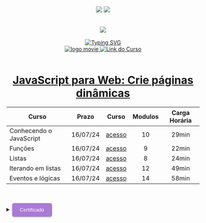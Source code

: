 <div align=center>
    <a href="https://github.com/Amanda-ribeiiro/ONE-T6/blob/main/ONE%20%20Fase%203%20-%20Especializa%C3%A7%C3%A3o%20Front-End/Front%20End%20T6%20-%20ONE/JavaScript%20para%20Web%20Crie%20p%C3%A1ginas%20din%C3%A2micas/README.md"><img src="https://img.shields.io/badge/Idioma-Portugu%C3%AAs-green"></a>
    <a href="https://github.com/Amanda-ribeiiro/ONE-T6/blob/main/ONE%20%20Fase%203%20-%20Especializa%C3%A7%C3%A3o%20Front-End/Front%20End%20T6%20-%20ONE/JavaScript%20para%20Web%20Crie%20p%C3%A1ginas%20din%C3%A2micas/README.en.md"><img src="https://img.shields.io/badge/Language-English-blue"></a>
</div>

<br>
<br>

<div align=center>
    <a href="https://cursos.alura.com.br/formacao-fase-selecao-one6" target="_blank">
        <img align="center"  src="https://github.com/Amanda-ribeiiro/ONE-T6/assets/108890154/6c5ed157-93cb-4487-85cc-075f06bf27c5">
    </a>
</div>

<br>

<div align=center>
  <a href="https://git.io/typing-svg"><img src="https://readme-typing-svg.herokuapp.com?font=Fira+Code&weight=700&size=27&pause=1000&color=5865F2&random=false&width=435&lines=Oracle+Next+Education+-+T6" alt="Typing SVG" />
  </a>
</div>


<div align="center">
    <a href="https://cursos.alura.com.br/dashboard" target="_blank">
        <img src="https://img.shields.io/badge/▶-2a2a2a?style=for-the-badge&logo=movie&logoColor=2a2a2a" target="_blank" alt="logo movie" />
        <img src="https://img.shields.io/badge/Acessar%20o%20Curso%20na%20Plataforma-DE8B36?style=for-the-badge" target="_blank" alt="Link do Curso" />
    </a>
</div>

<br>

<div align="center">
  <h1><a href="https://cursos.alura.com.br/course/javascript-web-paginas-dinamicas">JavaScript para Web: Crie páginas dinâmicas</a></h1>
      <table align="center">
        <thead>
          <tr>
            <th>Curso</th>
            <th>Prazo</th>
            <th>Curso</th>
            <th>Modulos</th>
            <th>Carga Horária</th>
          </tr>
        </thead>
        <tbody>
          <tr>
            <td>Conhecendo o JavaScript</td>
            <td align=center>16/07/24</td>
            <td align="center"><a href="https://cursos.alura.com.br/course/javascript-web-paginas-dinamicas/section/12902/tasks" target="_blank">acesso</a></td>
            <td align="center">10</td>
            <td align="center">29min</td>
          </tr>
          <tr>
            <td>Funções</td>
            <td align=center>16/07/24</td>
            <td align="center"><a href="https://cursos.alura.com.br/course/javascript-web-paginas-dinamicas/section/12903/tasks" target="_blank">acesso</a></td>
            <td align="center">9</td>
            <td align="center">22min</td>
          </tr>
          <tr>
            <td>Listas</td>
            <td align=center>16/07/24</td>
            <td align="center"><a href="https://cursos.alura.com.br/course/javascript-web-paginas-dinamicas/section/12904/tasks" target="_blank">acesso</a></td>
            <td align="center">8</td>
            <td align="center">24min</td>
          </tr>
          <tr>
            <td>Iterando em listas</td>
            <td align=center>16/07/24</td>
            <td align="center"><a href="https://cursos.alura.com.br/course/javascript-web-paginas-dinamicas/section/12905/tasks" target="_blank">acesso</a></td>
            <td align="center">12</td>
            <td align="center">49min</td>
          </tr>
          <tr>
            <td>Eventos e lógicas</td>
            <td align=center>16/07/24</td>
            <td align="center"><a href="https://cursos.alura.com.br/course/javascript-web-paginas-dinamicas/section/12906/tasks" target="_blank">acesso</a></td>
            <td align="center">14</td>
            <td align="center">58min</td>
          </tr>
        </tbody>
      </table>  
</div>

<br>
<br>

<details>
    <summary>
        <button style="padding: 10px 20px; background-color: #AB7AD6; color: #FFF; border: none; border-radius: 5px; box-shadow: 0px 2px 2px rgba(0,0,0,0.3); transition: box-shadow 0.3s ease;" onclick="this.style.boxShadow='inset 0px 2px 2px rgba(0,0,0,0.3)'">Certificado
        </button>
    </summary>
    <br>
        <div align="center">
            <a href="https://cursos.alura.com.br/certificate/amanda-ribeiro98/javascript-web-paginas-dinamicas" target="_blank">
                <img src="https://github.com/Amanda-ribeiiro/ONE-T6/assets/108890154/01af473b-9c56-4f77-8925-6ab9bac6a85a" width=700 height=500 alt="Certificado">
            </a>
        </div>
</details>

